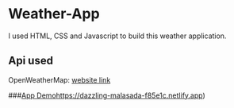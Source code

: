# Weather-App
I used HTML, CSS and Javascript to build this weather application. 

## Api used
OpenWeatherMap: [website link](https://openweathermap.org/)

###[App Demo](https://dazzling-malasada-f85e1c.netlify.app)https://dazzling-malasada-f85e1c.netlify.app)
